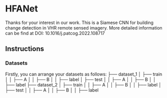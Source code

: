 # HFANet

Thanks for your interest in our work. This is a Siamese CNN for building change detection in VHR remote sensed imagery. More detailed information can be find at DOI: 10.1016/j.patcog.2022.108717

## Instructions

### Datasets

Firstly, you can arrange your datasets as follows:
├── dataset_1
│ ├── train
│ │ ├── A
│ │ ├── B
│ │ ├── label
│ ├── test
│ │ ├── A
│ │ ├── B
│ │ ├── label
├── dataset_2
│ ├── train
│ │ ├── A
│ │ ├── B
│ │ ├── label
│ ├── test
│ │ ├── A
│ │ ├── B
│ │ ├── label
